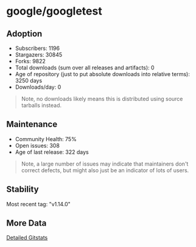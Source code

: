 # google/googletest

## Adoption

- Subscribers: 1196
- Stargazers: 30845
- Forks: 9822
- Total downloads (sum over all releases and artifacts): 0
- Age of repository (just to put absolute downloads into relative terms): 3250 days
- Downloads/day: 0

> Note, no downloads likely means this is distributed using source tarballs instead.

## Maintenance

- Community Health: 75%
- Open issues: 308
- Age of last release: 322 days

> Note, a large number of issues may indicate that maintainers don't correct defects, but might also
> just be an indicator of lots of users.

## Stability

Most recent tag: "v1.14.0"

## More Data

[Detailed Gitstats](/bazel-catalog/gitstats/google/googletest)

